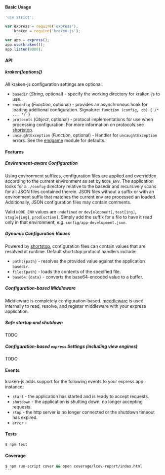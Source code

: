 #### Basic Usage
```javascript
'use strict';

var express = require('express'),
    kraken = require('kraken-js');

var app = express();
app.use(kraken());
app.listen(8000);
```

#### API
##### kraken([options])
All kraken-js configuration settings are optional.

- `basedir` (*String*, optional) - specify the working directory for kraken-js to use.
- `onconfig` (*Function*, optional) - provides an asynchronous hook for loading additional configuration. Signature: `function (config, cb) { /* ... */ }`
- `protocols` (*Object*, optional) - protocol implementations for use when processing configuration. For more information on protocols see [shortstop](https://github.com/paypal/shortstop).
- `uncaughtException` (*Function*, optional) - Handler for `uncaughtException` errors. See the [endgame](https://github.com/totherik/endgame) module for defaults.


#### Features

##### Environment-aware Configuration
Using environment suffixes, configuration files are applied and overridden according to the current environment as set
by `NODE_ENV`. The application looks for a `./config` directory relative to the basedir and recursively scans for all JSON
files contained therein. JSON files without a suffix or with an environment suffix that matches the current env are
processed an loaded. Additionally, JSON configuration files may contain comments.

Valid `NODE_ENV` values are `undefined` or `dev[elopment]`, `test[ing]`, `stag[e|ing]`, `prod[uction]`. Simply
add the suffix for a file to have it read only in that environment, e.g. `config/app-development.json`.


##### Dynamic Configuration Values
Powered by [shortstop](https://github.com/paypal/shortstop), configuration files can contain values that are resolved at runtime.
Default shortstop protocol handlers include:
- `path:{path}` - resolves the provided value against the application `basedir`.
- `file:{path}` - loads the contents of the specified file.
- `base64:{data}` - converts the base64-encoded value to a buffer.


##### Configuration-based Middleware
Middleware is completely configuration-based. [meddleware](https://github.com/paypal/meddleware) is used internally to read,
resolve, and register middleware with your express application.


##### Safe startup and shutdown
TODO


##### Configuration-based `express` Settings (including view engines)
TODO


#### Events
kraken-js adds support for the following events to your express app instance:
- `start` - the application has started and is ready to accept requests.
- `shutdown` - the application is shutting down, no longer accepting requests.
- `stop` - the http server is no longer connected or the shutdown timeout has expired.
- `error` -


#### Tests
```bash
$ npm test
```

#### Coverage
````bash
$ npm run-script cover && open coverage/lcov-report/index.html
```